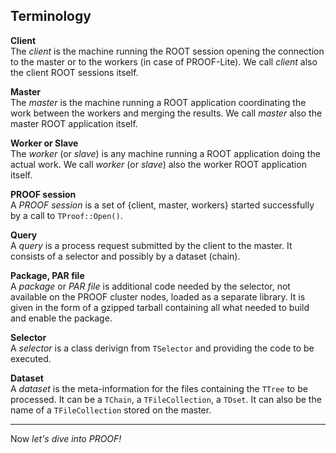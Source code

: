 ## Terminology ##

**Client**  
The *client* is the machine running the ROOT session opening the connection to the master
or to the workers (in case of PROOF-Lite). We call *client* also the client ROOT sessions itself.

**Master**  
The *master* is the machine running a ROOT application coordinating the work between the workers
and merging the results. We call *master* also the master ROOT application itself.

**Worker or Slave**  
The *worker* (or *slave*) is any machine running a ROOT application doing the actual work.
We call *worker* (or *slave*) also the worker ROOT application itself.

**PROOF session**  
A *PROOF session* is a set of {client, master, workers} started successfully by a call to `TProof::Open()`.

**Query**  
A *query* is a process request submitted by the client to the master. It consists of a selector 
and possibly by a dataset (chain).

**Package, PAR file**  
A *package* or *PAR file* is additional code needed by the selector, not available on the PROOF cluster nodes,
loaded as a separate library. It is given in the form of a gzipped tarball containing all what needed
to build and enable the package.

**Selector**  
A *selector* is a class derivign from `TSelector` and providing the code to be executed.

**Dataset**  
A *dataset* is the meta-information for the files containing the `TTree` to be processed. It can be
a `TChain`, a `TFileCollection`, a `TDset`. It can also be the name of a `TFileCollection` stored
on the master.

* * * *



Now *let's dive into PROOF!*


